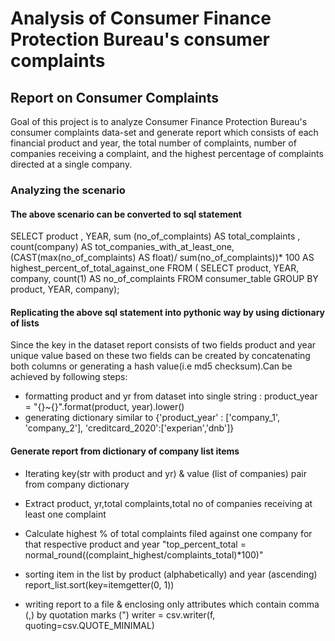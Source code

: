 # Analysis of Consumer Finance Protection Bureau's consumer complaints 
## Report on Consumer Complaints
Goal of this project is to analyze  Consumer Finance Protection Bureau's consumer complaints data-set and  generate report which consists of
each financial product and year, the total number of complaints, number of companies receiving a complaint, and the highest percentage of 
complaints directed at a single company.

### Analyzing the scenario
#### The above scenario can be converted to sql statement
SELECT
	product ,
	YEAR,
	sum (no_of_complaints) AS total_complaints ,
	count(company) AS tot_companies_with_at_least_one,
	(CAST(max(no_of_complaints) AS float)/ sum(no_of_complaints))* 100 AS highest_percent_of_total_against_one
FROM
	(
	SELECT
		product, YEAR, company, count(1) AS no_of_complaints
	FROM
		consumer_table
	GROUP BY
		product, YEAR, company);
		
#### Replicating the above sql statement into pythonic way by using dictionary of lists

Since the key in the dataset report consists of two fields product and year
unique value based on these two fields can be created by concatenating both columns or generating
a hash value(i.e md5 checksum).Can be achieved by following steps: 
- formatting product and yr from dataset into single string : product_year = "{}~{}".format(product, year).lower()
- generating dictionary similar to {'product_year' : ['company_1', 'company_2'], 'creditcard_2020':['experian','dnb']}

#### Generate report from dictionary of company list items
- Iterating key(str with product and yr) & value (list of companies) pair from company dictionary
- Extract product, yr,total complaints,total no of companies receiving at least one complaint

- Calculate highest % of total complaints filed against one company for that respective product and year
        "top_percent_total = normal_round((complaint_highest/complaints_total)*100)"
- sorting item in the list by product (alphabetically) and year (ascending)
       report_list.sort(key=itemgetter(0, 1)) 
- writing report to a file &  enclosing only attributes which contain comma (,) by  quotation marks (")
        writer = csv.writer(f, quoting=csv.QUOTE_MINIMAL)
